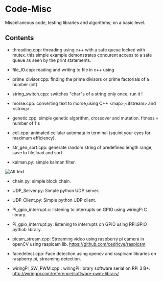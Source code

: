 # Code-Misc
Miscellaneous code, testing libraries and algorithms; on a basic level.


## Contents
- threading.cpp: threading using c++ <thread> with a safe queue locked with mutex.
this simple example demonstrates concurent access to a safe queue as seen by the print statements.



- file_IO.cpp: reading and writing to file in c++ using <fstream>

- prime_divisor.cpp: finding the prime divisors or prime factorials of a number (int)

- string_switch.cpp: switches "char"s of a string only once, run it !

- morse.cpp: converting text to morse,using C++ &lt;map&gt;,&lt;ifstream&gt; and &lt;string&gt;.

- genetic.cpp: simple genetic algorithm, crossover and mutation. fitness = number of 1's

- cell.cpp: animated cellular automata in terminal (squint your eyes for maximum efficiency).

- str_gen_sort.cpp: generate random string of predefined length range, save to file,load and sort.


- kalman.py: simple kalman filter.

![Alt text](https://github.com/OakLake/Vision-Opencv/blob/master/imgs/kalman.png)

- chain.py: simple block chain.

- UDP_Server.py: Simple python UDP server.
- UDP_Client.py: Simple python UDP client.

- Pi_gpio_interrupt.c: listening to interrupts on GPIO using wiringPi C library.
- Pi_gpio_interrupt.py: listening to interrupts on GPIO using RPi.GPIO pythob library.

- picam_stream.cpp: Streaming video using raspberry pi camera in openCV using raspicam lib. https://github.com/cedricve/raspicam

- facedetect.cpp: Face detection using opencv and raspicam libraries on raspberry pi, streaming detection.

- wiringPI_SW_PWM.cpp : wiringPi library software serial on RPi 3 B+. 
http://wiringpi.com/reference/software-pwm-library/

